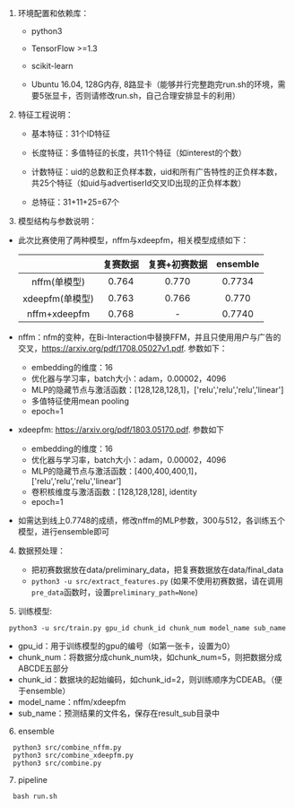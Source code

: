 1. 环境配置和依赖库：

   - python3

   - TensorFlow >=1.3

   - scikit-learn

   - Ubuntu 16.04, 128G内存, 8路显卡（能够并行完整跑完run.sh的环境，需要5张显卡，否则请修改run.sh，自己合理安排显卡的利用）

     


2. 特征工程说明：

   - 基本特征：31个ID特征

   - 长度特征：多值特征的长度，共11个特征（如interest的个数）

   - 计数特征：uid的总数和正负样本数，uid和所有广告特性的正负样本数，共25个特征（如uid与advertiserId交叉ID出现的正负样本数）

   - 总特征：31+11+25=67个

     

3. 模型结构与参数说明：


 - 此次比赛使用了两种模型，nffm与xdeepfm，相关模型成绩如下：  

   |                 | 复赛数据 | 复赛+初赛数据 | ensemble |
   | :-------------: | :------: | :-----------: | :------: |
   |  nffm(单模型)   |  0.764   |     0.770     |  0.7734  |
   | xdeepfm(单模型) |  0.763   |     0.766     |  0.770   |
   |  nffm+xdeepfm   |  0.768   |       -       |  0.7740  |

  - nffm：nfm的变种，在Bi-Interaction中替换FFM，并且只使用用户与广告的交叉，https://arxiv.org/pdf/1708.05027v1.pdf.
  参数如下：

      - embedding的维度：16
      - 优化器与学习率，batch大小：adam，0.00002，4096
      - MLP的隐藏节点与激活函数：[128,128,128,1]，['relu','relu','relu','linear']
      - 多值特征使用mean pooling
      - epoch=1


  - xdeepfm: https://arxiv.org/pdf/1803.05170.pdf.
  参数如下

      - embedding的维度：16
      - 优化器与学习率，batch大小：adam，0.00002，4096
      - MLP的隐藏节点与激活函数：[400,400,400,1]，['relu','relu','relu','linear']
      - 卷积核维度与激活函数：[128,128,128], identity
      - epoch=1

  - 如需达到线上0.7748的成绩，修改nffm的MLP参数，300与512，各训练五个模型，进行ensemble即可



4. 数据预处理：
   - 把初赛数据放在data/preliminary_data，把复赛数据放在data/final_data
   - `python3 -u src/extract_features.py`  (如果不使用初赛数据，请在调用`pre_data`函数时，设置`preliminary_path=None`)




5. 训练模型:
```
 python3 -u src/train.py gpu_id chunk_id chunk_num model_name sub_name
```
 - gpu_id：用于训练模型的gpu的编号（如第一张卡，设置为0）
 - chunk_num：将数据分成chunk_num块，如chunk_num=5，则把数据分成ABCDE五部分
 - chunk_id：数据块的起始编码，如chunk_id=2，则训练顺序为CDEAB。（便于ensemble）
 - model_name：nffm/xdeepfm
 - sub_name：预测结果的文件名，保存在result_sub目录中




6. ensemble
```
  python3 src/combine_nffm.py
  python3 src/combine_xdeepfm.py
  python3 src/combine.py
```



7. pipeline

```
  bash run.sh
```

  
